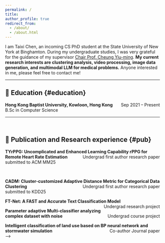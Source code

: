 ```yaml
---
permalink: /
title:
author_profile: true
redirect_from: 
  - /about/
  - /about.html
---
```

I am Taixi Chen, an incoming CS PhD student at the State University of New York at Binghamton. During my undergraduate studies, I was very grateful for the guidance of my supervisor <a href="https://www.comp.hkbu.edu.hk/~ymc/"> Chair Prof. Cheung Yiu-ming</a>. **My current research interests are clustering analysis, video processing, image data generation, and multimodal LLM for medical problems.** Anyone interested in me, please feel free to contact me!

---

## 📖 Education {#education}
**Hong Kong Baptist University, Kowloon, Hong Kong**     <span style="float: right;">Sep 2021 – Present</span>
<br>
B.Sc in Computer Science

---
<div style="width: 100%; margin: auto;">
      <script type='text/javascript' id='clustrmaps' src='//cdn.clustrmaps.com/map_v2.js?cl=ffffff&w=300&t=tt&d=oMV34JLFA3Jp3H41-As6Lgg-0IQPFESA6TJlIwAjQWs'></script>
      <br>
</div>

## 📖 Publication and Research experience {#pub}
**TYrPPG: Uncomplicated and Enhanced Learning Capability rPPG for Remote Heart Rate Estimation**     <span style="float: right;">Undergrad first author research paper</span>
<br>
submitted to ACM MM25

<br>

**CADM: Cluster-customized Adaptive Distance Metric for Categorical Data Clustering**     <span style="float: right;">Undergrad first author research paper</span>
<br>
submitted to KDD25


**FT-Net: A FAST and Accurate Text Classification Model**     <span style="float: right;">Undergrad research project</span>
<br>

**Parameter adaptive Multi-classifier analyzing complex dataset with noise**     <span style="float: right;">Undergrad course project</span>
<br>

**Intelligent classification of land use based on BP neural network and stormwater simulation**     <span style="float: right;">Co-author Journal paper</span>
<br> -->
<!-- 

**Image denoising based on deep residual network with dual-domain information**     <span style="float: right;">Co-author Journal paper</span>
<br>



